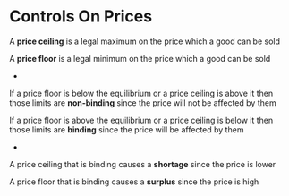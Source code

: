 # Controls On Prices

A **price ceiling** is a legal maximum on the price which a good can be sold

A **price floor** is a legal minimum on the price which a good can be sold

-

If a price floor is below the equilibrium  or a price ceiling is above it then those limits are **non-binding** since the price will not be affected by them

If a price floor is above the equilibrium  or a price ceiling is below it then those limits are **binding** since the price will be affected by them

-

A price ceiling that is binding causes a **shortage** since the price is lower

A price floor that is binding causes a **surplus** since the price is high
